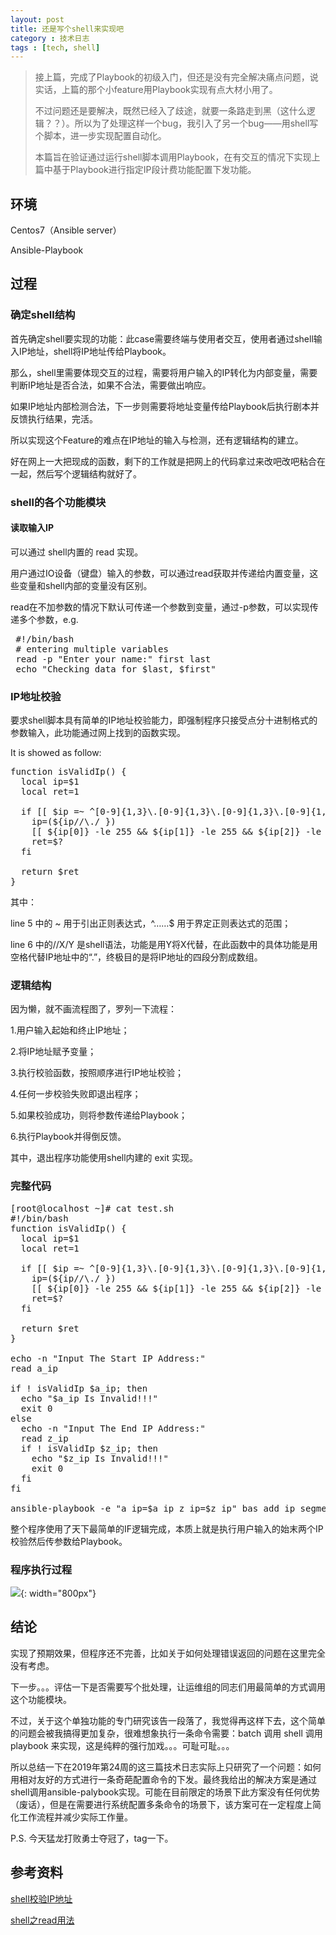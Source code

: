 ```yaml
---
layout: post
title: 还是写个shell来实现吧
category : 技术日志
tags : [tech, shell]
---
```

>接上篇，完成了Playbook的初级入门，但还是没有完全解决痛点问题，说实话，上篇的那个小feature用Playbook实现有点大材小用了。
>
>不过问题还是要解决，既然已经入了歧途，就要一条路走到黑（这什么逻辑？？）。所以为了处理这样一个bug，我引入了另一个bug——用shell写个脚本，进一步实现配置自动化。
>
>本篇旨在验证通过运行shell脚本调用Playbook，在有交互的情况下实现上篇中基于Playbook进行指定IP段计费功能配置下发功能。


## 环境

Centos7（Ansible server）

Ansible-Playbook

## 过程

### 确定shell结构

首先确定shell要实现的功能：此case需要终端与使用者交互，使用者通过shell输入IP地址，shell将IP地址传给Playbook。

那么，shell里需要体现交互的过程，需要将用户输入的IP转化为内部变量，需要判断IP地址是否合法，如果不合法，需要做出响应。

如果IP地址内部检测合法，下一步则需要将地址变量传给Playbook后执行剧本并反馈执行结果，完活。

所以实现这个Feature的难点在IP地址的输入与检测，还有逻辑结构的建立。

好在网上一大把现成的函数，剩下的工作就是把网上的代码拿过来改吧改吧粘合在一起，然后写个逻辑结构就好了。

### shell的各个功能模块

#### 读取输入IP

可以通过 shell内置的 read 实现。

用户通过IO设备（键盘）输入的参数，可以通过read获取并传递给内置变量，这些变量和shell内部的变量没有区别。

read在不加参数的情况下默认可传递一个参数到变量，通过-p参数，可以实现传递多个参数，e.g.

<pre class="brush: cpp">
 #!/bin/bash
 # entering multiple variables
 read -p "Enter your name:" first last
 echo "Checking data for $last, $first"
</pre>

### IP地址校验

要求shell脚本具有简单的IP地址校验能力，即强制程序只接受点分十进制格式的参数输入，此功能通过网上找到的函数实现。

It is showed as follow:
<pre class="brush: cpp">
function isValidIp() {
  local ip=$1
  local ret=1

  if [[ $ip =~ ^[0-9]{1,3}\.[0-9]{1,3}\.[0-9]{1,3}\.[0-9]{1,3}$ ]]; then
    ip=(${ip//\./ })
    [[ ${ip[0]} -le 255 && ${ip[1]} -le 255 && ${ip[2]} -le 255 && ${ip[3]} -le 255 ]]
    ret=$?
  fi

  return $ret
}
</pre>

其中：

line 5 中的 ~ 用于引出正则表达式，^……$ 用于界定正则表达式的范围；

line 6 中的//X/Y 是shell语法，功能是用Y将X代替，在此函数中的具体功能是用空格代替IP地址中的“.”，终极目的是将IP地址的四段分割成数组。

### 逻辑结构

因为懒，就不画流程图了，罗列一下流程：

1.用户输入起始和终止IP地址；

2.将IP地址赋予变量；

3.执行校验函数，按照顺序进行IP地址校验；

4.任何一步校验失败即退出程序；

5.如果校验成功，则将参数传递给Playbook；

6.执行Playbook并得倒反馈。

其中，退出程序功能使用shell内建的 exit 实现。

### 完整代码
<pre class="brush: cpp">
[root@localhost ~]# cat test.sh
#!/bin/bash
function isValidIp() {
  local ip=$1
  local ret=1

  if [[ $ip =~ ^[0-9]{1,3}\.[0-9]{1,3}\.[0-9]{1,3}\.[0-9]{1,3}$ ]]; then
    ip=(${ip//\./ })
    [[ ${ip[0]} -le 255 && ${ip[1]} -le 255 && ${ip[2]} -le 255 && ${ip[3]} -le 255 ]]
    ret=$?
  fi

  return $ret
}

echo -n "Input The Start IP Address:"
read a_ip

if ! isValidIp $a_ip; then
  echo "$a_ip Is Invalid!!!"
  exit 0
else
  echo -n "Input The End IP Address:"
  read z_ip
  if ! isValidIp $z_ip; then
    echo "$z_ip Is Invalid!!!"
    exit 0
  fi
fi

ansible-playbook -e "a_ip=$a_ip z_ip=$z_ip" bas_add_ip_segments.yml
</pre>

整个程序使用了天下最简单的IF逻辑完成，本质上就是执行用户输入的始末两个IP校验然后传参数给Playbook。

### 程序执行过程

![](   https://themeiwu.com/img/tech/20190614tech01.PNG){: width="800px"}

## 结论

实现了预期效果，但程序还不完善，比如关于如何处理错误返回的问题在这里完全没有考虑。

下一步。。。评估一下是否需要写个批处理，让运维组的同志们用最简单的方式调用这个功能模块。

不过，关于这个单独功能的专门研究该告一段落了，我觉得再这样下去，这个简单的问题会被我搞得更加复杂，很难想象执行一条命令需要：batch 调用 shell 调用 playbook 来实现，这是纯粹的强行加戏。。。可耻可耻。。。

所以总结一下在2019年第24周的这三篇技术日志实际上只研究了一个问题：如何用相对友好的方式进行一条奇葩配置命令的下发。最终我给出的解决方案是通过shell调用ansible-palybook实现。可能在目前限定的场景下此方案没有任何优势（废话），但是在需要进行系统配置多条命令的场景下，该方案可在一定程度上简化工作流程并减少实际工作量。

P.S. 今天猛龙打败勇士夺冠了，tag一下。

## 参考资料

[shell校验IP地址](https://blog.csdn.net/butterfly5211314/article/details/83095330)

[shell之read用法](https://www.cnblogs.com/wangtao1993/archive/2016/12/06/6136169.html)
